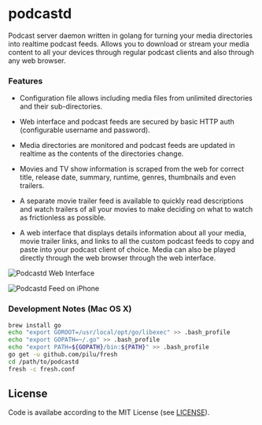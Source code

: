 podcastd
=========

Podcast server daemon written in golang for turning your media directories into
realtime podcast feeds. Allows you to download or stream your media content to all your
devices through regular podcast clients and also through any web browser.


### Features

- Configuration file allows including media files from unlimited directories
and their sub-directories.

- Web interface and podcast feeds are secured by basic HTTP auth (configurable
username and password).

- Media directories are monitored and podcast feeds are updated in realtime as
the contents of the directories change.

- Movies and TV show information is scraped from the web for correct title,
release date, summary, runtime, genres, thumbnails and even trailers.

- A separate movie trailer feed is available to quickly read descriptions and
watch trailers of all your movies to make deciding on what to watch as
frictionless as possible.

- A web interface that displays details information about all your media, movie
trailer links, and links to all the custom podcast feeds to copy and paste into
your podcast client of choice. Media can also be played directly through the
web browser through the web interface.

![Podcastd Web Interface](https://github.com/ryanss/podcastd/raw/master/images/web.png)

![Podcastd Feed on iPhone](https://github.com/ryanss/podcastd/raw/master/images/iphone.png)


### Development Notes (Mac OS X)

```bash
brew install go
echo "export GOROOT=/usr/local/opt/go/libexec" >> .bash_profile
echo "export GOPATH=~/.go" >> .bash_profile
echo "export PATH=${GOPATH}/bin:${PATH}" >> .bash_profile
go get -u github.com/pilu/fresh
cd /path/to/podcastd
fresh -c fresh.conf
```


License
-------

Code is availabe according to the MIT License
(see [LICENSE](https://github.com/ryanss/podcastd/raw/master/LICENSE)).

